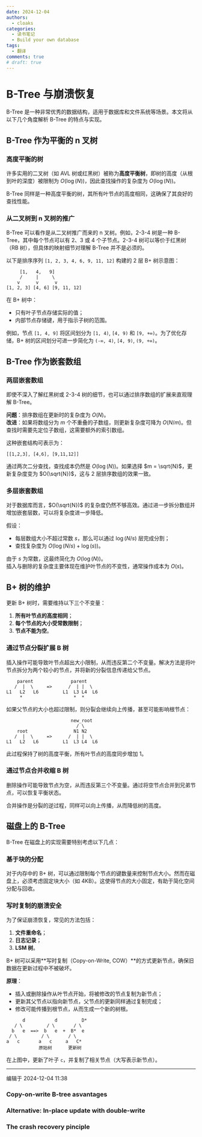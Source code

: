 ```yaml
---
date: 2024-12-04
authors:
  - cloaks
categories:
  - 读书笔记
  - Build your own database
tags:
  - 翻译
comments: true
# draft: true
---
```


# B-Tree 与崩溃恢复

B-Tree 是一种非常优秀的数据结构，适用于数据库和文件系统等场景。本文将从以下几个角度解析 B-Tree 的特点与实现。

## **B-Tree 作为平衡的 n 叉树**

### **高度平衡的树**

许多实用的二叉树（如 AVL 树或红黑树）被称为**高度平衡树**，即树的高度（从根到叶的深度）被限制为 $O(\log(N))$，因此查找操作的复杂度为 $O(\log(N))$。

B-Tree 同样是一种高度平衡的树，其所有叶节点的高度相同，这确保了其良好的查找性能。

<!-- more -->

### **从二叉树到 n 叉树的推广**

B-Tree 可以看作是从二叉树推广而来的 n 叉树。例如，2-3-4 树是一种 B-Tree，其中每个节点可以有 2、3 或 4 个子节点。2-3-4 树可以等价于红黑树（RB 树），但具体的映射细节对理解 B-Tree 并不是必须的。

以下是排序序列 `[1, 2, 3, 4, 6, 9, 11, 12]` 构建的 2 层 B+ 树示意图：

```plaintext
     [1,   4,   9]
     /     |     \
    v      v      v
[1, 2, 3] [4, 6] [9, 11, 12]
```

在 B+ 树中：
- 只有叶子节点存储实际的值；
- 内部节点存储键，用于指示子树的范围。

例如，节点 `[1, 4, 9]` 将区间划分为 `[1, 4)`, `[4, 9)` 和 `[9, +∞)`。为了优化存储，B+ 树的区间划分可进一步简化为 `(-∞, 4)`, `[4, 9)`, `(9, +∞)`。

## **B-Tree 作为嵌套数组**

### **两层嵌套数组**

即使不深入了解红黑树或 2-3-4 树的细节，也可以通过排序数组的扩展来直观理解 B-Tree。

**问题**：排序数组在更新时的复杂度为 $O(N)$。  
**改进**：如果将数组分为 $m$ 个不重叠的子数组，则更新复杂度可降为 $O(N/m)$。但查找时需要先定位子数组，这需要额外的索引数组。

这种嵌套结构可表示为：

```plaintext
[[1,2,3], [4,6], [9,11,12]]
```

通过两次二分查找，查找成本仍然是 $O(\log(N))$。如果选择 $m = \sqrt{N}$，更新复杂度变为 $O(\sqrt{N})$，这与 2 层排序数组的效果一致。

### **多层嵌套数组**

对于数据库而言，$O(\sqrt{N})$ 的复杂度仍然不够高效。通过进一步拆分数组并增加嵌套层数，可以将复杂度进一步降低。

假设：
- 每层数组大小不超过常数 $s$，那么可以通过 $\log(N/s)$ 层完成分割；
- 查找复杂度为 $O(\log(N/s) + \log(s))$。

由于 $s$ 为常数，这最终简化为 $O(\log(N))$。  
插入与删除的复杂度主要体现在维护叶节点的不变性，通常操作成本为 $O(s)$。

## **B+ 树的维护**

更新 B+ 树时，需要维持以下三个不变量：
1. **所有叶节点的高度相同**；
2. **每个节点的大小受常数限制**；
3. **节点不能为空**。

### **通过节点分裂扩展 B 树**

插入操作可能导致叶节点超出大小限制，从而违反第二个不变量。解决方法是将叶节点拆分为两个较小的节点，并将新的分裂信息传递给父节点。

```plaintext
    parent              parent
   /  |  \     =>      /  | |  \
L1   L2   L6         L1  L3 L4  L6
     *                   *  *
```

如果父节点的大小也超过限制，则分裂会继续向上传播，甚至可能影响根节点：

```plaintext
                        new_root
                          / \
    root                 N1 N2
   /  |  \     =>      /  | |  \
L1   L2   L6         L1  L3 L4  L6
```

此过程保持了树的高度平衡，所有叶节点的高度同步增加 1。

### **通过节点合并收缩 B 树**

删除操作可能导致节点为空，从而违反第三个不变量。通过将空节点合并到兄弟节点，可以恢复平衡状态。

合并操作是分裂的逆过程，同样可以向上传播，从而降低树的高度。

## **磁盘上的 B-Tree**

B-Tree 在磁盘上的实现需要特别考虑以下几点：

### **基于块的分配**

对于内存中的 B+ 树，可以通过限制每个节点的键数量来控制节点大小。然而在磁盘上，必须考虑固定块大小（如 4KB）。这使得节点的大小固定，有助于简化空间分配与回收。

### **写时复制的崩溃安全**

为了保证崩溃恢复，常见的方法包括：
1. **文件重命名**；
2. **日志记录**；
3. **LSM 树**。

B+ 树可以采用**写时复制（Copy-on-Write, COW）**的方式更新节点，确保旧数据在更新过程中不被破坏。

**原理**：
- 插入或删除操作从叶节点开始，将被修改的节点复制为新节点；
- 更新其父节点以指向新节点，父节点的更新同样通过复制完成；
- 修改可能传播到根节点，从而生成一个新的树根。

```plaintext
      d           d         D*
   / \         / \       / \
  b   e  ==>  b   e  +  B*  e
 / \         / \       / \
a   c       a   c     a   C*
            原始树      更新树
```

在上图中，更新了叶子 `c`，并复制了相关节点（大写表示新节点）。

---
编辑于 2024-12-04 11:38

### Copy-on-write B-tree asvantages

### Alternative: In-place update with double-write

### The crash recovery pinciple
